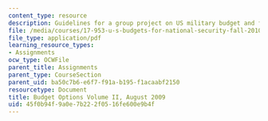 ```yaml
---
content_type: resource
description: Guidelines for a group project on US military budget and force planning.
file: /media/courses/17-953-u-s-budgets-for-national-security-fall-2010/45f0b94f9a0e7b222f0516fe600e9b4f_MIT17_953F10_Final_Project.pdf
file_type: application/pdf
learning_resource_types:
- Assignments
ocw_type: OCWFile
parent_title: Assignments
parent_type: CourseSection
parent_uid: ba50c7b6-e6f7-f91a-b195-f1acaabf2150
resourcetype: Document
title: Budget Options Volume II, August 2009
uid: 45f0b94f-9a0e-7b22-2f05-16fe600e9b4f
---
```

